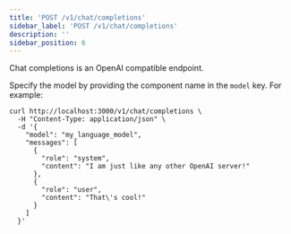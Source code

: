 ```yaml
---
title: 'POST /v1/chat/completions'
sidebar_label: 'POST /v1/chat/completions'
description: ''
sidebar_position: 6
---
```


Chat completions is an OpenAI compatible endpoint.

Specify the model by providing the component name in the `model` key. For example:

```shell
curl http://localhost:3000/v1/chat/completions \
  -H "Content-Type: application/json" \
  -d '{
    "model": "my_language_model",
    "messages": [
      {
        "role": "system",
        "content": "I am just like any other OpenAI server!"
      },
      {
        "role": "user",
        "content": "That\'s cool!"
      }
    ]
  }'
```
